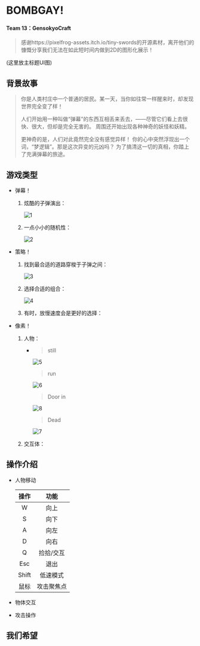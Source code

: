 # BOMBGAY!

#### Team 13：GensokyoCraft

> 感谢https://pixelfrog-assets.itch.io/tiny-swords的开源素材，离开他们的慷慨分享我们无法在如此短时间内做到2D的图形化展示！

(这里放主标题UI图)



## 背景故事

> 你是人类村庄中一个普通的居民。某一天，当你如往常一样醒来时，却发现世界完全变了样！
>
> 人们开始用一种叫做“弹幕”的东西互相丢来丢去，——尽管它们看上去很快、很大，但却是完全无害的。
> 周围还开始出现各种神奇的妖怪和妖精。
>
> 更神奇的是，人们对此竟然完全没有感觉异样！
> 你的心中突然浮现出一个词，“梦逻辑”。那是这次异变的元凶吗？
> 为了搞清这一切的真相，你踏上了充满弹幕的旅途。

## 游戏类型

- 弹幕！

  1. 炫酷的子弹演出：

     ![1](D:\class\unity\final\READMEimg\1.gif)

  2. 一点小小的随机性：

     ![2](D:\class\unity\final\READMEimg\2.gif)

- 策略！

  1. 找到最合适的道路穿梭于子弹之间：

     ![3](D:\class\unity\final\READMEimg\3.png)

  2. 选择合适的组合：

     ![4](D:\class\unity\final\READMEimg\4.png)

  3. 有时，放慢速度会是更好的选择：

     

- 像素！

  1. 人物：
  
     - > still
  
       ![5](D:\class\unity\final\READMEimg\5.png)
  
       > run
  
       ![6](D:\class\unity\final\READMEimg\6.png)
  
       > Door in
  
       ![8](D:\class\unity\final\READMEimg\8.png)
  
       > Dead
  
       ![7](D:\class\unity\final\READMEimg\7.png)
  
  2. 交互体：



## 操作介绍

- 人物移动

  | 操作  |    功能    |
  | :---: | :--------: |
  |   W   |    向上    |
  |   S   |    向下    |
  |   A   |    向左    |
  |   D   |    向右    |
  |   Q   | 捡拾/交互  |
  |  Esc  |    退出    |
  | Shift |  低速模式  |
  | 鼠标  | 攻击聚焦点 |

- 物体交互

- 攻击操作



## 我们希望

> 